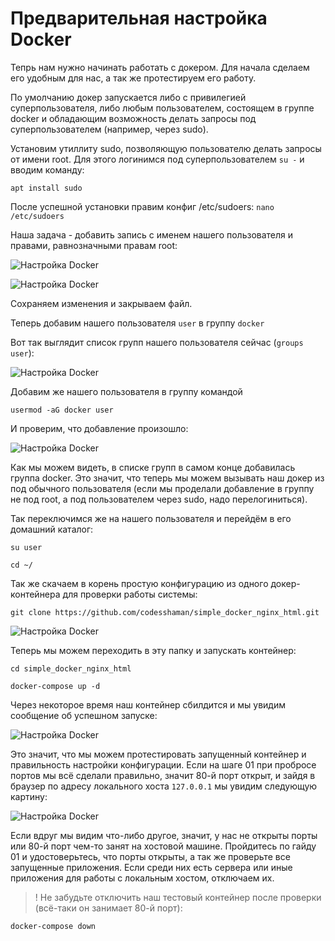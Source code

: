 # Предварительная настройка Docker

Тепрь нам нужно начинать работать с докером. Для начала сделаем его удобным для нас, а так же протестируем его работу.

По умолчанию докер запускается либо с привилегией суперпользователя, либо любым пользователем, состоящем в группе docker и обладающим возможность делать запросы под суперпользователем (например, через sudo). 

Установим утиллиту sudo, позволяющую пользователю делать запросы от имени root. Для этого логинимся под суперпользователем ```su -``` и вводим команду:

```apt install sudo```

После успешной установки правим конфиг /etc/sudoers: ```nano /etc/sudoers```

Наша задача - добавить запись с именем нашего пользователя и правами, равнозначными правам root:

![Настройка Docker](media/setting_docker/step_5.png)

![Настройка Docker](media/setting_docker/step_6.png)

Сохраняем изменения и закрываем файл.

Теперь добавим нашего пользователя ```user``` в группу ```docker```

Вот так выглядит список групп нашего пользователя сейчас (```groups user```):

![Настройка Docker](media/setting_docker/step_0.png)

Добавим же нашего пользователя в группу командой 

```usermod -aG docker user```

И проверим, что добавление произошло:

![Настройка Docker](media/setting_docker/step_1.png)

Как мы можем видеть, в списке групп в самом конце добавилась группа docker. Это значит, что теперь мы можем вызывать наш докер из под обычного пользователя (если мы проделали добавление в группу не под root, а под пользователем через sudo, надо перелогиниться).

Так переключимся же на нашего пользователя и перейдём в его домашний каталог:

```su user```

```cd ~/```

Так же скачаем в корень простую конфигурацию из одного докер-контейнера для проверки работы системы:

```git clone https://github.com/codesshaman/simple_docker_nginx_html.git```

![Настройка Docker](media/setting_docker/step_2.png)

Теперь мы можем переходить в эту папку и запускать контейнер:

```cd simple_docker_nginx_html```

```docker-compose up -d```

Через некоторое время наш контейнер сбилдится и мы увидим сообщение об успешном запуске:

![Настройка Docker](media/setting_docker/step_3.png)

Это значит, что мы можем протестировать запущенный контейнер и правильность настройки конфигурации. Если на шаге 01 при пробросе портов мы всё сделали правильно, значит 80-й порт открыт, и зайдя в браузер по адресу локального хоста ```127.0.0.1``` мы увидим следующую картину:

![Настройка Docker](media/setting_docker/step_4.png)

Если вдруг мы видим что-либо другое, значит, у нас не открыты порты или 80-й порт чем-то занят на хостовой машине. Пройдитесь по гайду 01 и удостоверьтесь, что порты открыты, а так же проверьте все запущенные приложения. Если среди них есть сервера или иные приложения для работы с локальным хостом, отключаем их.

> ! Не забудьте отключить наш тестовый контейнер после проверки (всё-таки он занимает 80-й порт):

```docker-compose down```